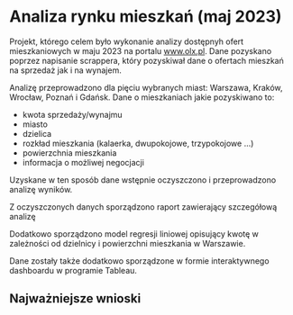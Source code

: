 # Analiza rynku mieszkań (maj 2023)

Projekt, którego celem było wykonanie analizy dostępnyh ofert mieszkaniowych w maju 2023 na portalu www.olx.pl.
Dane pozyskano poprzez napisanie scrappera, który pozyskiwał dane o ofertach mieszkań na sprzedaż jak i na wynajem.

Analizę przeprowadzono dla pięciu wybranych miast: Warszawa, Kraków, Wrocław, Poznań i Gdańsk. Dane o mieszkaniach jakie pozyskiwano to:
- kwota sprzedaży/wynajmu 
- miasto
- dzielica 
- rozkład mieszkania (kalaerka, dwupokojowe, trzypokojowe ...)
- powierzchnia mieszkania
- informacja o możliwej negocjacji 

Uzyskane w ten sposób dane wstępnie oczyszczono i przeprowadzono analizę wyników. 

Z oczyszczonych danych sporządzono raport zawierający szczegółową analizę

Dodatkowo sporządzono model regresji liniowej opisujący kwotę w zależności od dzielnicy i powierzchni mieszkania w Warszawie. 

Dane zostały także dodatkowo sporządzone w formie interaktywnego dashboardu w programie Tableau. 


## Najważniejsze wnioski

